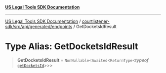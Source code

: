 [**US Legal Tools SDK Documentation**](../../../../../../README.md)

***

[US Legal Tools SDK Documentation](../../../../../../README.md) / [courtlistener-sdk/src/api/generated/endpoints](../README.md) / GetDocketsIdResult

# Type Alias: GetDocketsIdResult

> **GetDocketsIdResult** = `NonNullable`\<`Awaited`\<`ReturnType`\<*typeof* [`getDocketsId`](../functions/getDocketsId.md)\>\>\>

